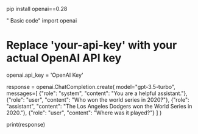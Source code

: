 pip install openai==0.28



" Basic code"
import openai

# Replace 'your-api-key' with your actual OpenAI API key
openai.api_key = 'OpenAI Key'

response = openai.ChatCompletion.create(
    model="gpt-3.5-turbo",
    messages=[
        {"role": "system", "content": "You are a helpful assistant."},
        {"role": "user", "content": "Who won the world series in 2020?"},
        {"role": "assistant", "content": "The Los Angeles Dodgers won the World Series in 2020."},
        {"role": "user", "content": "Where was it played?"}
    ]
)

print(response)

